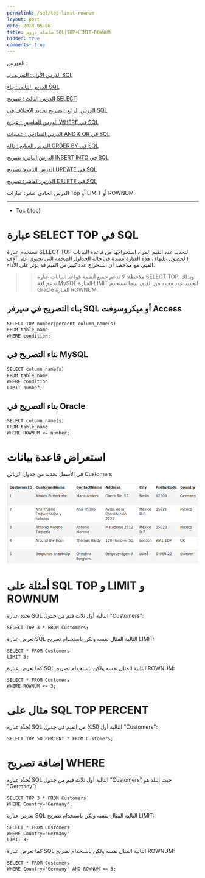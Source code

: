```yaml
---
permalink: /sql/top-limit-rownum
layout: post
date: 2018-05-06
title: سلسلة دروس SQL|TOP-LIMIT-ROWNUM
hidden: true
comments: true
---
```


الفهرس :

[الدرس الأول : التعريف بـ SQL](intro)

[الدرس الثاني : بناء SQL](build)

[الدرس الثالث : تصريح SELECT](select)

[الدرس الرابع : تصريح تحديد الاختلاف في SQL](select-distinct)

[الدرس الخامس : عبارة WHERE في SQL](where)

[الدرس السادس : عمليات AND & OR في SQL](and-or)

[الدرس السابع : دالة ORDER BY في SQL](order-by)

[الدرس الثامن: تصريح INSERT INTO في SQL](insert-into)

[الدرس التاسع: تصريح UPDATE في SQL](update)

[الدرس العاشر: تصريح DELETE في SQL](delete)

الدرس الحادي عشر: عبارات Top أو LIMIT أو ROWNUM

*****************

* Toc
{:toc}

# عبارة SELECT TOP في SQL

تستخدم عبارة SELECT TOP لتحديد عدد القيم المراد استخراجها من قاعدة البيانات (الحصول عليها) ، هذه العبارة مفيدة في حالة الجداول الضخمة التي تحتوي على آلاف القيم، مع ملاحظة أن استخراج عدد كبير من القيم قد يؤثر على الأداء.

>> **ملاحظة**: لا تدعم جميع أنظمة قواعد البيانات عبارة SELECT TOP. وبذلك تدعم لغة MySQL العبارة LIMIT لتحديد عدد محدد من القيم، بينما تستخدم Oracle العبارة ROWNUM.

## بناء التصريح في سيرفر SQL أو ميكروسوفت Access

	SELECT TOP number|percent column_name(s)
	FROM table_name
	WHERE condition;
## بناء التصريح في MySQL

	SELECT column_name(s)
	FROM table_name
	WHERE condition
	LIMIT number;

## بناء التصريح في Oracle

	SELECT column_name(s)
	FROM table_name
	WHERE ROWNUM <= number;

# استعراض قاعدة بيانات


في الأسفل تحديد من جدول الزبائن Customers

![customers](/assets/customers.png)

# أمثلة على SQL TOP و LIMIT و ROWNUM

تحدد عبارة SQL التالية أول ثلاث قيم من جدول "Customers":

	SELECT TOP 3 * FROM Customers;

تعرض عبارة SQL التالية المثال نفسه ولكن باستخدام تصريح LIMIT:

	SELECT * FROM Customers
	LIMIT 3;

كما تعرض عبارة SQL التالية المثال نفسه ولكن باستخدام تصريح ROWNUM:

	SELECT * FROM Customers
	WHERE ROWNUM <= 3;

# مثال على SQL TOP PERCENT

تُحدِّد عبارة SQL التالية أول 50% من القيم في جدول "Customers":

	SELECT TOP 50 PERCENT * FROM Customers;

# إضافة تصريح WHERE

تُحدِّد عبارة SQL التالية أول ثلاث قيم من جدول "Customers" حيث البلد هو "Germany":

	SELECT TOP 3 * FROM Customers
	WHERE Country='Germany';

تعرض عبارة SQL التالية المثال نفسه ولكن باستخدام تصريح LIMIT:

	SELECT * FROM Customers
	WHERE Country='Germany'
	LIMIT 3;

كما تعرض عبارة SQL التالية المثال نفسه ولكن باستخدام تصريح ROWNUM:

	SELECT * FROM Customers
	WHERE Country='Germany' AND ROWNUM <= 3;





